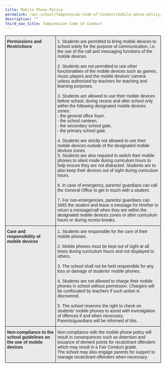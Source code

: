 ```yaml
---
title: Mobile Phone Policy
permalink: /our-school/Tampinesian-Code-of-Conduct/mobile-phone-policy/
description: ""
third_nav_title: Tampinesian Code of Conduct
---
```

<style type="text/css">
.tg  {border-collapse:collapse;border-spacing:0;}
.tg td{border-color:black;border-style:solid;border-width:1px;font-family:Arial, sans-serif;font-size:14px;
  overflow:hidden;padding:10px 5px;word-break:normal;}
.tg th{border-color:black;border-style:solid;border-width:1px;font-family:Arial, sans-serif;font-size:14px;
  font-weight:normal;overflow:hidden;padding:10px 5px;word-break:normal;}
.tg .tg-y7qa{background-color:#EAEAEA;color:#222;text-align:left;vertical-align:top}
.tg .tg-rj1p{background-color:#EAEAEA;color:#222;font-weight:bold;text-align:left;vertical-align:top}
</style>
<table class="tg">
<thead>
  <tr>
    <th class="tg-rj1p">Permissions and Restrictions</th>
    <th class="tg-y7qa">1. Students are permitted to bring mobile devices to school solely for the purpose of communication, i.e. the use of the call and messaging functions of the mobile devices.<br><br>2. Students are not permitted to use other functionalities of the mobile devices such as games, music players and the mobile devices’ camera unless authorized by teachers for teaching and learning purposes.<br><br>3. Students are allowed to use their mobile devices before school, during recess and after school only within the following designated mobile devices zones:<br>- the general office foyer,<br>- the school canteen,<br>- the secondary school gate,<br>- the primary school gate.<br><br>4. Students are strictly not allowed to use their mobile devices outside of the designated mobile devices zones.<br>5. Students are also required to switch their mobile phones to silent mode during curriculum hours to help ensure they are not distracted. Students are to also keep their devices out of sight during curriculum hours.<br><br>6. In case of emergency, parents/ guardians can call the General Office to get in touch with a student.<br><br>7. For non-emergencies, parents/ guardians can SMS the student and leave a message for him/her to return a message/call when they are within the designated mobile devices zones or after curriculum hours or during recess breaks.</th>
  </tr>
</thead>
<tbody>
  <tr>
    <td class="tg-rj1p">Care and responsibility of mobile devices<br> </td>
    <td class="tg-y7qa">1. Students are responsible for the care of their mobile phones.<br><br>2. Mobile phones must be kept out of sight at all times during curriculum hours and not displayed to others.<br><br>3. The school shall not be held responsible for any loss or damage of students' mobile phones.<br><br>4. Students are not allowed to charge their mobile phones in school without permission.  Chargers will be confiscated by teachers if such action is discovered.<br><br>5. The school reserves the right to check on students' mobile phones to assist with investigation of offences if and when necessary. Parents/guardians will be informed of this. </td>
  </tr>
  <tr>
    <td class="tg-rj1p">Non-compliance to the school guidelines on the use of mobile devices</td>
    <td class="tg-y7qa">Non-compliance with the mobile phone policy will result in consequences such as detention and issuance of demerit points for recalcitrant offenders which may result in a Fair Conduct grade. <br>The school may also engage parents for support to manage recalcitrant offenders when necessary.<br></td>
  </tr>
</tbody>
</table>
